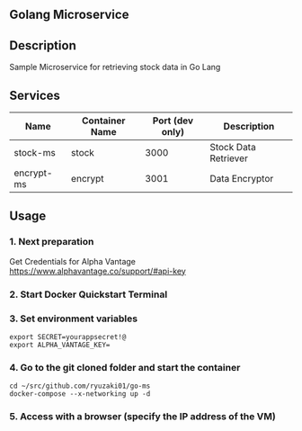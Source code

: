 Golang Microservice
---

## Description

Sample Microservice for retrieving stock data in Go Lang

## Services

Name               | Container Name  | Port (dev only)  | Description
------------------ | --------------- | ---------------- | ------------------
stock-ms           | stock           | 3000             | Stock Data Retriever
encrypt-ms         | encrypt         | 3001             | Data Encryptor

## Usage

### 1. Next preparation
  
Get Credentials for Alpha Vantage
https://www.alphavantage.co/support/#api-key

### 2. Start Docker Quickstart Terminal

### 3. Set environment variables

```
export SECRET=yourappsecret!@
export ALPHA_VANTAGE_KEY=
```

### 4. Go to the git cloned folder and start the container

```
cd ~/src/github.com/ryuzaki01/go-ms
docker-compose --x-networking up -d
```

### 5. Access with a browser (specify the IP address of the VM)
